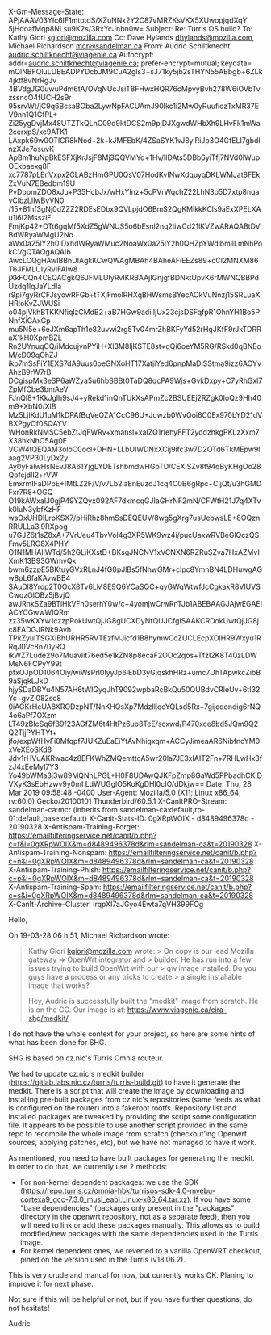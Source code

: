 X-Gm-Message-State: APjAAAV03YIc6IF1mtptdS/XZuNNx2Y2C87vMRZKsVKX5XUwopjqdXqY
	5jHdoafMqp8NLsu9K2s/3RxYcJnbn0w=
Subject: Re: Turris OS build?
To: Kathy Giori <kgiori@mozilla.com>
Cc: Dave Hylands <dhylands@mozilla.com>, Michael Richardson <mcr@sandelman.ca>
From: Audric Schiltknecht <audric.schiltknecht@viagenie.ca>
Autocrypt: addr=audric.schiltknecht@viagenie.ca; prefer-encrypt=mutual;
 keydata=
 mQINBFQluLUBEADPYDcbJM9CuA2gls3+sJ71ky5jb2sTHYN55ABbgb+6ZLk4jktf8vNrRgJv
 4BVdgJG0uwuPdm6tA/OVqNUcJsiT8FHwxHQR76cMpvyBvh278W6iOVbTvzssncO4fUCH2s9r
 95srvWt/jC9q6BcsaBOba2LywNpFACUAmJ90Ikc1i2Mw0yRuufiozTxMR37EV9nn1Q1GfPL+
 Zi25ygDvjMx48UTZTkQLnC09d9ktDCS2m9pjDJXgwdWHbXh9LHvFk1mWa2cerxpS/xc9ATK1
 LAxpk69w0OTlCR8kNod+2k+kJMFEbK/4ZSaSYK1vJ8yiRiJp3O4GfELI7gbdlnzXJe7osuvK
 ApBm1huNpBkESFXjKrJsjF8Mj3QQVMYq+1Hv/lIDAts5DBb6yiTfj7NVd0lWupOEkbaexg8F
 xc7787pLEnVxpx2CLABzHmGPU0QsV07HodKvINwXdquyqDKLWMJat8FEkZxVuN7EBedbm19U
 PvDbpmZDO8xJu+P35HcbJx/wHxYInz+5cPVrWqchZ22LhN3o5D7xtp8nqavCibzLlIwBvVN0
 /15+81hf3gNj0dZZZ2RDEsEDbx9QVLpjdO6BmS2QgKMikkKCls9aExXPELXAu1i6l2MsszlF
 FmjKp42+OTt6gqMf5XdZ5gWNUS5o6bEsnl2nq2IiwCd21lKVZwARAQABtDVBdWRyaWMgU2No
 aWx0a25lY2h0IDxhdWRyaWMuc2NoaWx0a25lY2h0QHZpYWdlbmllLmNhPokCVgQTAQgAQAIb
 AwcLCQgHAwIBBhUIAgkKCwQWAgMBAh4BAheAFiEEZs89+cCl2MNXM86T6JFMLUIyRvIFAlw8
 jXkFCQn4CEQACgkQ6JFMLUIyRvIKRBAAjIGnjgfBDNktUpvK6rMWNQBBPdUzdq1lqJaYLdIa
 r9pi7gyRrCFJsyowRFGb+tTXjFmolRHXqBHWsmsBYecAOkVuNnzj15SRLuaXHRIoKvZJWUSi
 o04pjVkhBTKKNfiqlzCMdB2+aB7HGw9adiIIjUx23cjsDSFqfpR1OhnYH1Bo5PNnfXiGAxGp
 mu5N5e+6eJXm6apTh1e82uvwi2rg5Tv04mrZhBKFyYd52rHqJKfF9rJkTDRRaX1kH0XpmBZL
 Rn2UYnuqCQ/iMdcujvnPYiH+Xl3M8ljKSTE8st+qQi6oeYM5RG/RSkd0qBNEoM/cD09qOhZJ
 ikp7mSsFiY1EXS7dA9uus0peGNXoHT17XatjiYed6pnpMaDlSStma9izz6AOYvAhzB9rW7rB
 DCgispMx3eSP6aWZya5u6hbSBBt0TaDQ8qcPA9Wjs+GvkDxpy+C7yRhGxl7ZpMfCbe3bmAeV
 FJnQl8+1KkJglh9sJ4+yRekd1inQnTUkXsAPmZc2BSUEEj2RZgk0IoQz9Hh40m9+XbN0/XlB
 Mz5LjlKdU1uM1kDPAfBqVeQZA1CcC96U+Juwzb0WvQoi6C0Ex970bYD21dVBXPgyOf0SQAYV
 WHonRkNMSC5ebZtJqFWRv+xmansl+xaIZQ1rIehyFFT2yddzhkgPKLzXxm7X38hkNhO5Ag0E
 VCW4tQEQAM3oloC0ocI+DHN+LLbUIWDNxXCij9ifc3w7D2OTd6TkMEpw9laag2VP30LyDx2y
 Ay0yFaIwHsNEvJ8A61YjgLYDETshbmdwHGpTD/CEXiSZv8t94qByKHgOo28QpfcjdII2+rVW
 EmxrmIFaDPpE+IMtLZ2F/V/v7Lb2laEnEuzdJ1cq4C0B6gRpc+CIjQt/u3hGMDFxr7R8+OGQ
 O19kAWxalJ0gjP49YZQyx092AF7dxmcqGJIaGHrNF2mN/CFWtH21J7q4XTvk0luN3ybfKzHF
 wsOxUHDlLrpKSX7/pHiRhz8hmSsDEQEUV/8wg5gXrg7usUebwsLE+8OQznRRULLa3j9RXpog
 u7GJZ6t1sZ8xA+7VrUeu4TbvVoI4g3XR5WK9wz4i/pucUaxwRVBeGlQczQSFmv5LRO8X4PHY
 O1N1MHAIlWTd/5h2GLiKXstD+BKsgJNCNV1xVCNXN6RZRuSZva7HxAZMvIXmK13B93GWmvQk
 bwm6zzpE5BKtuyGVxRLnJ4fG0pJlBs5fNhwGMr+clpc8YmnBN4LDHuwgAGw8pL6faKAvwBB4
 SAuDl8Yrop2T0OcX8Tv6LM8E9Q6YCaSQC+qyGWqWtwfJcCgkakR8VlUVSCwqzOlOBz5jBvjQ
 awJRnkSZa9BTlHkVFn0serhY0w/c+4yomjwCrwRnTJb1ABEBAAGJAjwEGAEIACYCGwwWIQRm
 zz35wKXYw1czzpPokUwtQjJG8gUCXDyNfQUJCfgISAAKCRDokUwtQjJG8jc8EADGJRNk9Avh
 TPkZyulTSGXIBhURHR5RVTEzfMJicfd1B8hymwCcZUCLEcpXOlHR9Wxyu1RRqJ0Vc8n70yRQ
 ikWZ7Lude29o7MuavIit76ed5e1kZN8p8ecaF2OOc2qos+TfzI2K8T40zLDWMsN6FCPyY99t
 pfxOJpOD1064Oiy/wiWsPrl0IyyJp6iEbD3yGjqskhHRz+umc7UhTApwkcZibB9aSjqkLJkD
 hjySDaDBYu4N57AH6tWIGyqJhT9092wpbaRcBkQu50QUBdvCRleUv+6tI32Yc+gvZl082sc8
 0iAGKrHcUA8XRODzpNT/NnKHQsXp7MdzIljqoYQLsd5Rx+7gijcqondig6rNQ4o6aPf7OXzm
 LT49zBIcSq6fB9f23AGfZM6t4HtPz6ub8TeE/scxwd/P470xce8bd5JQm9Q2Q2TjjPYHTYt+
 jfo/expWfHyFi0Mfqpf7JUKZuEaEiYtAvNhigxqm+ACCyJimeaAR6NibfnoYM0xVeXEoSKd8
 Jdv1rHVuAKRwac4z8EFKWhZMQemttcA5wr20la7JE3xIAIT2Fn+7RHLwHx3fzJ4xEeMyI7Y3
 Yo49bWMa3j3w89MQNhLPGL+H0F8UDAwQJKFpZmp8GaWd5PPbadhCKiDVXyK3sEbHzwv9y0mI
 LdWUGglO5KoKgDHl0cIO/dDkjw==
Date: Thu, 28 Mar 2019 09:58:48 -0400
User-Agent: Mozilla/5.0 (X11; Linux x86_64; rv:60.0) Gecko/20100101
 Thunderbird/60.5.1
X-CanItPRO-Stream: sandelman-ca:mcr (inherits from sandelman-ca:default,rp-01:default,base:default)
X-Canit-Stats-ID: 0gXRpWOIX - d8489496378d - 20190328
X-Antispam-Training-Forget: https://emailfilteringservice.net/canit/b.php?c=f&i=0gXRpWOIX&m=d8489496378d&rlm=sandelman-ca&t=20190328
X-Antispam-Training-Nonspam: https://emailfilteringservice.net/canit/b.php?c=n&i=0gXRpWOIX&m=d8489496378d&rlm=sandelman-ca&t=20190328
X-Antispam-Training-Phish: https://emailfilteringservice.net/canit/b.php?c=p&i=0gXRpWOIX&m=d8489496378d&rlm=sandelman-ca&t=20190328
X-Antispam-Training-Spam: https://emailfilteringservice.net/canit/b.php?c=s&i=0gXRpWOIX&m=d8489496378d&rlm=sandelman-ca&t=20190328
X-CanIt-Archive-Cluster: irqpXI7aJGyo4Ewta7qVH399FOg

Hello,

On 19-03-28 06 h 51, Michael Richardson wrote:
> 
> Kathy Giori <kgiori@mozilla.com> wrote:
>     > On copy is our lead Mozilla gateway => OpenWrt integrator and
>     > builder. He has run into a few issues trying to build OpenWrt with our
>     > gw image installed. Do you guys have a process or any tricks to create
>     > a single installable image that works?
> 
> Hey, Audric is successfully built the "medkit" image from scratch.
> He is on the CC.   Our image is at:
>    https://www.viagenie.ca/cira-shg/medkit/

I do not have the whole context for your project, so here are some hints of what has been done for SHG.

SHG is based on cz.nic's Turris Omnia routeur.

We had to update cz.nic's medkit builder (https://gitlab.labs.nic.cz/turris/turris-build.git) to
have it generate the medkit. There is a script that will create the image by downloading and
installing pre-built packages from cz.nic's repositories (same feeds as what is configured on the
router) into a fakeroot rootfs. Repository list and installed packages are tweaked by providing the
script some configuration file.
It appears to be possible to use another script provided in the same repo to recompile the whole
image from scratch (checkout'ing Openwrt sources, applying patches, etc), but we have not managed to
have it work.

As mentioned, you need to have built packages for generating the medkit. In order to do that, we
currently use 2 methods:
- For non-kernel dependent packages: we use the SDK
(https://repo.turris.cz/omnia-hbk/turrisos-sdk-4.0-mvebu-cortexa9_gcc-7.3.0_musl_eabi.Linux-x86_64.tar.xz).
If you have some "base dependencies" (packages only present in the "packages" directory in the
openwrt repository, not as a separate feed), then you will need to link or add these packages
manually. This allows us to build modified/new packages with the same dependencies used in the
Turris image.
- For kernel dependent ones, we reverted to a vanilla OpenWRT checkout, pined on the version used in
the Turris (v18.06.2).

This is very crude and manual for now, but currently works OK. Planing to improve it for next phase.

Not sure if this will be helpful or not, but if you have further questions, do not hesitate!

Audric

